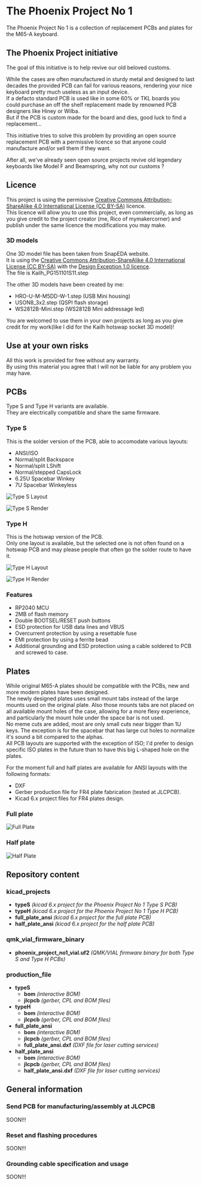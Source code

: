 # The Phoenix Project No 1

The Phoenix Project No 1 is a collection of replacement PCBs and plates for the M65-A keyboard.
## The Phoenix Project initiative

The goal of this initiative is to help revive our old beloved customs.  

While the cases are often manufactured in sturdy metal and designed to last decades the provided PCB can fail for various reasons, rendering your nice keyboard pretty much useless as an input device.  
If a defacto standard PCB is used like in some 60% or TKL boards you could purchase an off the shelf replacement made by renowned PCB designers like Hiney or Wilba.  
But if the PCB is custom made for the board and dies, good luck to find a replacement...  

This initiative tries to solve this problem by providing an open source replacement PCB with a permissive licence so that anyone could manufacture and/or sell them if they want.

After all, we've already seen open source projects revive old legendary keyboards like Model F and Beamspring, why not our customs ?
## Licence

This project is using the permissive [Creative Commons Attribution-ShareAlike 4.0 International License (CC BY-SA)](https://creativecommons.org/licenses/by-sa/4.0/) licence.  
This licence will allow you to use this project, even commercially, as long as you give credit to the project creator (me, Rico of mymakercorner) and publish under the same licence the modifications you may make.
### 3D models

One 3D model file has been taken from SnapEDA website.  
It is using the [Creative Commons Attribution-ShareAlike 4.0 International License (CC BY-SA)](https://creativecommons.org/licenses/by-sa/4.0/)  with the [Design Exception 1.0 licence](https://www.snapeda.com/about/FAQ/#designexception).  
The file is Kailh_PG151101S11.step  

The other 3D models have been created by me:
* HRO-U-M-M5DD-W-1.step (USB Mini housing)
* USON8_3x2.step (QSPI flash storage)
* WS2812B-Mini.step (WS2812B Mini addressage led)  

You are welcomed to use them in your own projects as long as you give credit for my work(like I did for the Kailh hotswap socket 3D model)!
## Use at your own risks

All this work is provided for free without any warranty.  
By using this material you agree that I will not be liable for any problem you may have.
## PCBs

Type S and Type H variants are available.  
They are electrically compatible and share the same firmware.
### Type S

This is the solder version of the PCB, able to accomodate various layouts:
* ANSI/ISO
* Normal/split Backspace
* Normal/split LShift
* Normal/stepped CapsLock
* 6.25U Spacebar Winkey
* 7U Spacebar Winkeyless

![Type S Layout](images/TypeS_Layout.png)

![Type S Render](images/Phoenix_Project_No1-TypeS-Back.jpg)
### Type H

This is the hotswap version of the PCB.  
Only one layout is available, but the selected one is not often found on a hotswap PCB and may please people that often go the solder route to have it.

![Type H Layout](images/TypeH_Layout.png)


![Type H Render](images/Phoenix_Project_No1-TypeH-Back.jpg)
### Features

* RP2040 MCU
* 2MB of flash memory
* Double BOOTSEL/RESET push buttons
* ESD protection for USB data lines and VBUS
* Overcurrent protection by using a resettable fuse
* EMI protection by using a ferrite bead
* Additional grounding and ESD protection using a cable soldered to PCB and screwed to case.
## Plates

While original M65-A plates should be compatible with the PCBs, new and more modern plates have been designed.  
The newly designed plates uses small mount tabs instead of the large mounts used on the original plate. Also those mounts tabs are not placed on all available mount holes of the case, allowing for a more flexy experience, and particularly the mount hole under the space bar  is not used.  
No meme cuts are added, most are only small cuts near bigger than 1U keys. The exception is for the spacebar that has large cut holes to normalize it's sound a bit compared to the alphas.  
All PCB layouts are supported with the exception of ISO; I'd prefer to design specific ISO plates in the future than to have this big L-shaped hole on the plates.  

For the moment full and half plates are available for ANSI layouts with the following formats:
* DXF
* Gerber production file for FR4 plate fabrication (tested at JLCPCB).
* Kicad 6.x project files for FR4 plates design.
### Full plate

![Full Plate](images/full_plate.jpg)
### Half plate

![Half Plate](images/half_plate.jpg)


## Repository content
### kicad_projects
* **typeS** *(kicad 6.x project for the Phoenix Project No 1 Type S PCB)* 
* **typeH** *(kicad 6.x project for the Phoenix Project No 1 Type H PCB)*
* **full_plate_ansi** *(kicad 6.x project for the full plate PCB)*
* **half_plate_ansi** *(kicad 6.x project for the half plate PCB)*
### qmk_vial_firmware_binary
* **phoenix_project_no1_vial.uf2** *(QMK/VIAL firmware binary for both Type S and Type H PCBs)* 

### production_file
* **typeS**
    * **bom** *(interactive BOM)*
    * **jlcpcb** *(gerber, CPL and BOM files)*
* **typeH**
    * **bom** *(interactive BOM)*
    * **jlcpcb** *(gerber, CPL and BOM files)*
* **full_plate_ansi**
    * **bom** *(interactive BOM)*
    * **jlcpcb** *(gerber, CPL and BOM files)*
    * **full_plate_ansi.dxf** *(DXF file for laser cutting services)*
* **half_plate_ansi**
    * **bom** *(interactive BOM)*
    * **jlcpcb** *(gerber, CPL and BOM files)*
    * **half_plate_ansi.dxf** *(DXF file for laser cutting services)*

## General information

### Send PCB for manufacturing/assembly at JLCPCB

SOON!!!

### Reset and flashing procedures

SOON!!!

### Grounding cable specification and usage

SOON!!!


